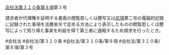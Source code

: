[会社法第３１０条第８項](会社法＿＿＿＿第３１０条第８項)第３号

請求者が代理権を証明する書面の閲覧若しくは謄写又は[前項](会社法＿＿＿＿第３１０条第７項)第二号の電磁的記録に記録された事項を法務省令で定める方法により表示したものの閲覧若しくは謄写によって知り得た事実を利益を得て第三者に通報するため請求を行ったとき。


#会社法
#会社法/第３１０条
#会社法/第３１０条/第８項
#会社法/第３１０条/第８項/第３号
